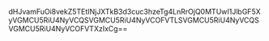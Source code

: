 dHJvamFuOi8vekZ5TEtINjJXTkB3d3cuc3hzeTg4LnRrOjQ0MTUwI1JlbGF5XyVGMCU5RiU4NyVCQSVGMCU5RiU4NyVCOFVTLSVGMCU5RiU4NyVCQSVGMCU5RiU4NyVCOFVTXzIxCg==